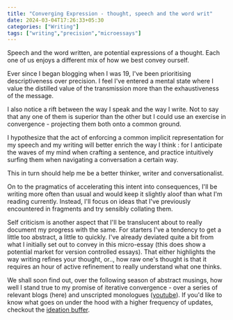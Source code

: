 ```yaml
---
title: "Converging Expression - thought, speech and the word writ"
date: 2024-03-04T17:26:33+05:30
categories: ["Writing"]
tags: ["writing","precision","microessays"]
---
```


Speech and the word written, are potential expressions of a
thought. Each one of us enjoys a different mix of how we best convey
ourself.  

Ever since I began blogging when I was 19, I've been prioritising
descriptiveness over precision. I feel I've entered a
mental state where I value the distilled value of the transmission
more than the exhaustiveness of the message.  

I also notice a rift between the way I speak and the way I write. Not
to say that any one of them is superior than the other but I could use
an exercise in convergence - projecting them both onto a common
ground.  

I hypothesize that the act of enforcing a common implicit
representation for my speech and my writing will better enrich the way
I think : for I anticipate the waves of my mind 
when crafting a sentence, and practice intuitively surfing them when
navigating a conversation a certain way.  

This in turn should help me be a better thinker, writer and
conversationalist.  

On to the pragmatics of accelerating this intent into consequences,
I'll be writing more often than usual and would keep it slightly aloof
than what I'm reading currently. Instead, I'll focus on ideas that
I've previously encountered in fragments and try sensibly collating
them.  

Self criticism is another aspect that I'll be translucent about to
really document my progress with the same. For starters I've a
tendency to get a little too abstract, a little to quickly. I've
already deviated quite a bit from what I initially set out to convey
in this micro-essay (this does show a potential market for version
controlled essays). That either highlights the way writing refines
your thought, or.., how raw one's thought is that it requires an hour
of active refinement to really understand what one thinks.  

We shall soon find out, over the following season of abstract musings,
how well I stand true to my promise of iterative convergence - over a
series of relevant blogs (here) and unscripted monologues
([youtube](https://youtube.com/@rajp152k?si=oOuktOD2UUQVnOLL)). If
you'd like to know what goes on under the hood with a higher frequency
of updates, checkout the [ideation
buffer](https://buffer.rajpatil.dev/).  
